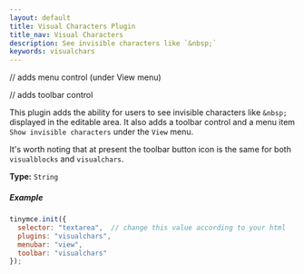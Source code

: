 ```yaml
---
layout: default
title: Visual Characters Plugin
title_nav: Visual Characters
description: See invisible characters like `&nbsp;`
keywords: visualchars
---
```


// adds menu control (under View menu)

// adds toolbar control

This plugin adds the ability for users to see invisible characters like `&nbsp;` displayed in the editable area. It also adds a toolbar control and a menu item `Show invisible characters` under the `View` menu.

It's worth noting that at present the toolbar button icon is the same for both `visualblocks` and `visualchars`.

**Type:** `String`

##### Example

```js
tinymce.init({
  selector: "textarea",  // change this value according to your html
  plugins: "visualchars",
  menubar: "view",
  toolbar: "visualchars"
});
```
